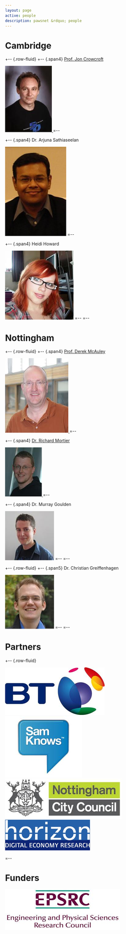 ```yaml
---
layout: page
active: people
description: pawsnet &rdquo; people
---
```


# Cambridge

+-- {.row-fluid}
+-- {.span4}
[Prof. Jon Crowcroft][jon-w] [<i class="icon-envelope"> </i>][jon]

<a href="http://www.cl.cam.ac.uk/~jac22/">
    <img class="img-polaroid photo" src="/img/jon.jpeg" />
</a>
=--

+-- {.span4}
Dr. Arjuna Sathiaseelan [<i class="icon-envelope"> </i>][arjuna]

<img class="img-polaroid photo" src="/img/as.jpeg" />
=--

+-- {.span4}
Heidi Howard [<i class="icon-envelope"> </i>][heidi]

<img class="img-polaroid photo" src="/img/heidi.jpeg" />
=--
=--

[jon-w]: http://www.cl.cam.ac.uk/~jac22/
[jon]: mailto:jon.crowcroft@cl.cam.ac.uk
[arjuna]: mailto:arjuna.sathiaseelan@cl.cam.ac.uk
[heidi]: mailto:hh360@cl.cam.ac.uk

# Nottingham

+-- {.row-fluid}
+-- {.span4}
[Prof. Derek McAuley][drm-w] [<i class="icon-envelope"> </i>][drm]

<a href="http://www.cs.nott.ac.uk/~drm/">
    <img class="img-polaroid photo" src="/img/mac.jpeg" />
</a>
=--

+-- {.span4}
[Dr. Richard Mortier][rmm-w] [<i class="icon-envelope"> </i>][rmm]

<a href="http://www.cs.nott.ac.uk/~rmm/">
    <img class="img-polaroid photo" src="/img/mort.jpeg" />
</a>
=--

+-- {.span4}
Dr. Murray Goulden [<i class="icon-envelope"> </i>][murray]

<img class="img-polaroid photo" src="/img/murray.jpeg" />
=--
=--

+-- {.row-fluid}
+-- {.span5}
Dr. Christian Greiffenhagen [<i class="icon-envelope"> </i>][cg]

<img class="img-polaroid photo" src="/img/christian.jpeg" />
=--
=--

[drm-w]: http://www.cs.nott.ac.uk/~drm/
[drm]: mailto:derek.mcauley@nottingham.ac.uk
[rmm-w]: http://www.cs.nott.ac.uk/~rmm/
[rmm]: mailto:richard.mortier@nottingham.ac.uk
[murray]: mailto:murray.goulden@nottingham.ac.uk
[cg]: mailto:christian.greiffenhagen@nottingham.ac.uk

# Partners

+-- {.row-fluid}

<img alt="BT" class="photo" src="/img/bt.jpeg" />

<img alt="samknows" class="photo center" src="/img/samknows.jpeg" />

<img alt="NCC" class="photo" src="/img/ncc.jpeg" />

<img alt="horizon" class="photo" src="/img/horizon.jpeg" />

=--

# Funders

<img alt="EPSRC" class="photo" src="/img/epsrc.jpeg" />
